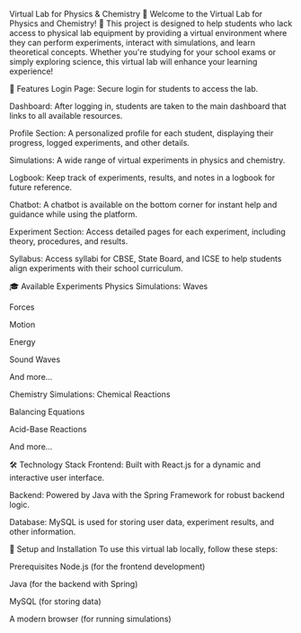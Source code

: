 Virtual Lab for Physics & Chemistry 🧪
Welcome to the Virtual Lab for Physics and Chemistry! 🌟
This project is designed to help students who lack access to physical lab equipment by providing a virtual environment where they can perform experiments, interact with simulations, and learn theoretical concepts. Whether you're studying for your school exams or simply exploring science, this virtual lab will enhance your learning experience!

🚀 Features
Login Page: Secure login for students to access the lab.

Dashboard: After logging in, students are taken to the main dashboard that links to all available resources.

Profile Section: A personalized profile for each student, displaying their progress, logged experiments, and other details.

Simulations: A wide range of virtual experiments in physics and chemistry.

Logbook: Keep track of experiments, results, and notes in a logbook for future reference.

Chatbot: A chatbot is available on the bottom corner for instant help and guidance while using the platform.

Experiment Section: Access detailed pages for each experiment, including theory, procedures, and results.

Syllabus: Access syllabi for CBSE, State Board, and ICSE to help students align experiments with their school curriculum.

🎓 Available Experiments
Physics Simulations:
Waves

Forces

Motion

Energy

Sound Waves

And more...

Chemistry Simulations:
Chemical Reactions

Balancing Equations

Acid-Base Reactions

And more...

🛠️ Technology Stack
Frontend: Built with React.js for a dynamic and interactive user interface.

Backend: Powered by Java with the Spring Framework for robust backend logic.

Database: MySQL is used for storing user data, experiment results, and other information.

🔧 Setup and Installation
To use this virtual lab locally, follow these steps:

Prerequisites
Node.js (for the frontend development)

Java (for the backend with Spring)

MySQL (for storing data)

A modern browser (for running simulations)
